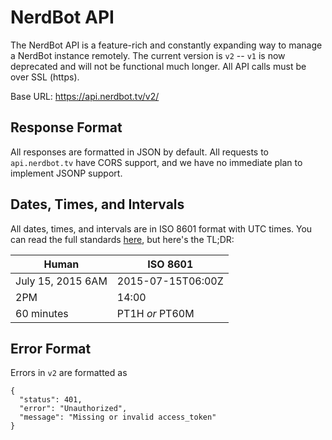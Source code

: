 # NerdBot API
The NerdBot API is a feature-rich and constantly expanding way to manage a NerdBot instance remotely. The current version is `v2` -- `v1` is now deprecated and will not be functional much longer. All API calls must be over SSL (https).

Base URL: https://api.nerdbot.tv/v2/

## Response Format
All responses are formatted in JSON by default. All requests to `api.nerdbot.tv` have CORS support, and we have no immediate plan to implement JSONP support.

## Dates, Times, and Intervals
All dates, times, and intervals are in ISO 8601 format with UTC times. You can read the full standards [here](https://en.wikipedia.org/wiki/ISO_8601), but here's the TL;DR:

Human|ISO 8601
---|---
July 15, 2015 6AM|2015-07-15T06:00Z
2PM|14:00
60 minutes|PT1H *or* PT60M

## Error Format
Errors in `v2` are formatted as

    {
      "status": 401,
      "error": "Unauthorized",
      "message": "Missing or invalid access_token"
    }
